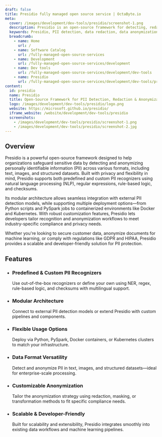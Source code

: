 ```yaml
---
draft: false
title: Presidio fully managed open source service | OctaByte.io
meta:
  cover: /images/development/dev-tools/presidio/screenshot-1.png
  description: Presidio is an open-source framework for detecting, redacting, masking, and anonymizing sensitive data (PII) in text, images, and structured data using advanced NLP and customizable pipelines.
  keywords: Presidio, PII detection, data redaction, data anonymization, sensitive data masking, open-source data privacy, GDPR compliance, HIPAA, NLP PII, data privacy framework, personally identifiable information, data protection tools, Kubernetes PII detection, Python anonymization library
  breadcrumb:
    - name: Home
      url: /
    - name: Software Catalog
      url: /fully-managed-open-source-services
    - name: Development
      url: /fully-managed-open-source-services/development
    - name: Dev tools
      url: /fully-managed-open-source-services/development/dev-tools
    - name: Presidio
      url: /fully-managed-open-source-services/development/dev-tools/presidio
content:
  id: presidio
  name: Presidio
  title: Open-Source Framework for PII Detection, Redaction & Anonymization
  logo: /images/development/dev-tools/presidio/logo.png
  website: https://microsoft.github.io/presidio/
  iframe_website: /website/development/dev-tools/presidio
  screenshots:
    - /images/development/dev-tools/presidio/screenshot-1.png
    - /images/development/dev-tools/presidio/screenshot-2.jpg
---
```


## Overview

Presidio is a powerful open-source framework designed to help organizations safeguard sensitive data by detecting and anonymizing personally identifiable information (PII) across various formats, including text, images, and structured datasets. Built with privacy and flexibility in mind, Presidio supports both predefined and custom PII recognizers using natural language processing (NLP), regular expressions, rule-based logic, and checksums.

Its modular architecture allows seamless integration with external PII detection models, while supporting multiple deployment options—from Python scripts and PySpark jobs to containerized environments like Docker and Kubernetes. With robust customization features, Presidio lets developers tailor recognition and anonymization workflows to meet industry-specific compliance and privacy needs.

Whether you're looking to secure customer data, anonymize documents for machine learning, or comply with regulations like GDPR and HIPAA, Presidio provides a scalable and developer-friendly solution for PII protection.

## Features

- ### Predefined & Custom PII Recognizers

  Use out-of-the-box recognizers or define your own using NER, regex, rule-based logic, and checksums with multilingual support.

- ### Modular Architecture

  Connect to external PII detection models or extend Presidio with custom pipelines and components.

- ### Flexible Usage Options

  Deploy via Python, PySpark, Docker containers, or Kubernetes clusters to match your infrastructure.

- ### Data Format Versatility

  Detect and anonymize PII in text, images, and structured datasets—ideal for enterprise-scale processing.

- ### Customizable Anonymization

  Tailor the anonymization strategy using redaction, masking, or transformation methods to fit specific compliance needs.

- ### Scalable & Developer-Friendly

  Built for scalability and extensibility, Presidio integrates smoothly into existing data workflows and machine learning pipelines.
